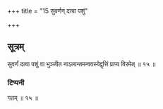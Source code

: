 +++
title = "15 सुवर्णन् दत्वा पशुं"

+++

## सूत्रम्
सुवर्णं दत्वा पशुं वा भुञ्जीत नाऽत्यन्तमन्ववस्येद्वृत्तिं प्राप्य विरमेत् ॥ १५ ॥  
### टिप्पनी
गतम् ॥ १५ ॥  
